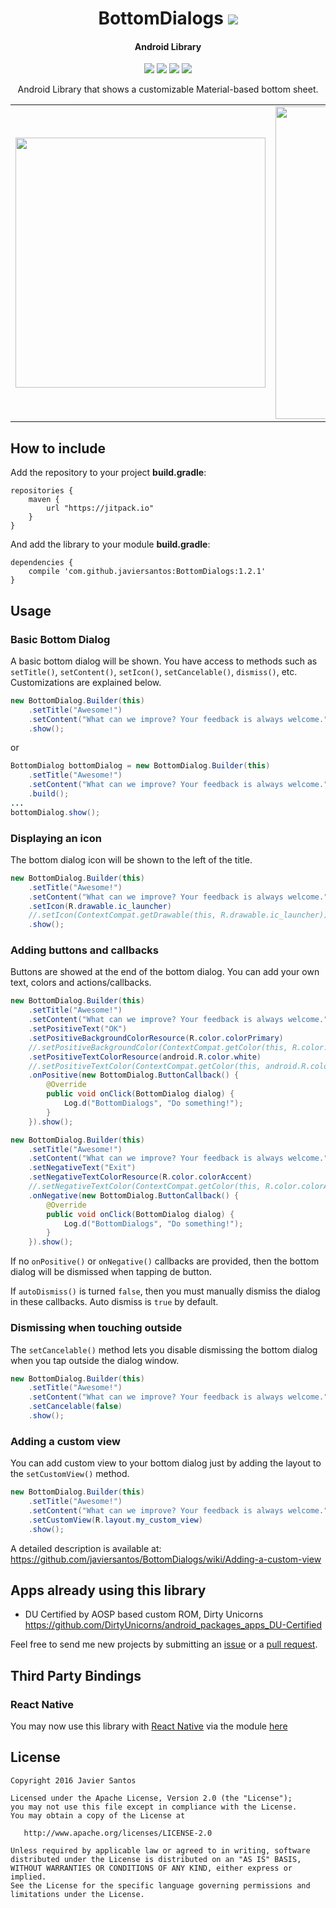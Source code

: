 <h1 align="center">BottomDialogs <a href="https://github.com/javiersantos/BottomDialogs#how-to-include"><img src="https://jitpack.io/v/javiersantos/BottomDialogs.svg"></a></h1>
<h4 align="center">Android Library</h4>

<p align="center">
  <a target="_blank" href="https://android-arsenal.com/api?level=11"><img src="https://img.shields.io/badge/API-11%2B-orange.svg"></a>
  <a target="_blank" href="https://travis-ci.org/javiersantos/BottomDialogs"><img src="https://travis-ci.org/javiersantos/BottomDialogs.svg?branch=master"></a>
  <a target="_blank" href="http://android-arsenal.com/details/1/3735"><img 		src="https://img.shields.io/badge/Android%20Arsenal-BottomDialogs-blue.svg"></a>
  <a target="_blank" href="https://www.paypal.me/javiersantos" title="Donate using PayPal"><img src="https://img.shields.io/badge/paypal-donate-yellow.svg" /></a>
</p>

<p align="center">Android Library that shows a customizable Material-based bottom sheet.</p>

<table align="center">
    <tr>
        <td>
            <img src="https://raw.githubusercontent.com/javiersantos/BottomDialogs/master/Screenshots/gif-1.gif" height="400" />
        </td>
        <td>
            <img src="https://raw.githubusercontent.com/javiersantos/BottomDialogs/master/Screenshots/gif-2.gif" width="500" />
        </td>
    </tr>
</table>

## How to include
Add the repository to your project **build.gradle**:

```Gradle
repositories {
    maven {
        url "https://jitpack.io"
    }
}
```

And add the library to your module **build.gradle**:

```Gradle
dependencies {
    compile 'com.github.javiersantos:BottomDialogs:1.2.1'
}
```

## Usage
### Basic Bottom Dialog
A basic bottom dialog will be shown. You have access to methods such as `setTitle()`, `setContent()`, `setIcon()`, `setCancelable()`, `dismiss()`, etc. Customizations are explained below.

```Java
new BottomDialog.Builder(this)
	.setTitle("Awesome!")
	.setContent("What can we improve? Your feedback is always welcome.")
	.show();
```

or

```Java
BottomDialog bottomDialog = new BottomDialog.Builder(this)
	.setTitle("Awesome!")
	.setContent("What can we improve? Your feedback is always welcome.")
	.build();
...
bottomDialog.show();
```

### Displaying an icon
The bottom dialog icon will be shown to the left of the title.

```Java
new BottomDialog.Builder(this)
	.setTitle("Awesome!")
	.setContent("What can we improve? Your feedback is always welcome.")
	.setIcon(R.drawable.ic_launcher)
	//.setIcon(ContextCompat.getDrawable(this, R.drawable.ic_launcher))
	.show();
```

### Adding buttons and callbacks
Buttons are showed at the end of the bottom dialog. You can add your own text, colors and actions/callbacks.

```Java
new BottomDialog.Builder(this)
	.setTitle("Awesome!")
	.setContent("What can we improve? Your feedback is always welcome.")
	.setPositiveText("OK")
	.setPositiveBackgroundColorResource(R.color.colorPrimary)
	//.setPositiveBackgroundColor(ContextCompat.getColor(this, R.color.colorPrimary)
	.setPositiveTextColorResource(android.R.color.white)
	//.setPositiveTextColor(ContextCompat.getColor(this, android.R.color.colorPrimary)
	.onPositive(new BottomDialog.ButtonCallback() {
		@Override
		public void onClick(BottomDialog dialog) {
			Log.d("BottomDialogs", "Do something!");
		}
	}).show();
```

```Java
new BottomDialog.Builder(this)
	.setTitle("Awesome!")
	.setContent("What can we improve? Your feedback is always welcome.")
	.setNegativeText("Exit")
	.setNegativeTextColorResource(R.color.colorAccent)
	//.setNegativeTextColor(ContextCompat.getColor(this, R.color.colorAccent)
	.onNegative(new BottomDialog.ButtonCallback() {
		@Override
		public void onClick(BottomDialog dialog) {
			Log.d("BottomDialogs", "Do something!");
		}
	}).show();
```

If no `onPositive()` or `onNegative()` callbacks are provided, then the bottom dialog will be dismissed when tapping de button.

If `autoDismiss()` is turned `false`, then you must manually dismiss the dialog in these callbacks. Auto dismiss is `true` by default.

### Dismissing when touching outside
The `setCancelable()` method lets you disable dismissing the bottom dialog when you tap outside the dialog window.

```Java
new BottomDialog.Builder(this)
	.setTitle("Awesome!")
	.setContent("What can we improve? Your feedback is always welcome.")
	.setCancelable(false)
	.show();
```

### Adding a custom view
You can add custom view to your bottom dialog just by adding the layout to the `setCustomView()` method.

```Java
new BottomDialog.Builder(this)
	.setTitle("Awesome!")
	.setContent("What can we improve? Your feedback is always welcome.")
	.setCustomView(R.layout.my_custom_view)
	.show();
```

A detailed description is available at: https://github.com/javiersantos/BottomDialogs/wiki/Adding-a-custom-view

## Apps already using this library

- DU Certified by AOSP based custom ROM, Dirty Unicorns
https://github.com/DirtyUnicorns/android_packages_apps_DU-Certified

Feel free to send me new projects by submitting an [issue](https://github.com/javiersantos/BottomDialogs/issues) or a [pull request](https://github.com/javiersantos/BottomDialogs/pulls).

## Third Party Bindings

### React Native
You may now use this library with [React Native](https://github.com/facebook/react-native) via the module [here](https://github.com/prscX/react-native-bottom-action-sheet)


## License
	Copyright 2016 Javier Santos

	Licensed under the Apache License, Version 2.0 (the "License");
	you may not use this file except in compliance with the License.
	You may obtain a copy of the License at

	   http://www.apache.org/licenses/LICENSE-2.0

	Unless required by applicable law or agreed to in writing, software
	distributed under the License is distributed on an "AS IS" BASIS,
	WITHOUT WARRANTIES OR CONDITIONS OF ANY KIND, either express or implied.
	See the License for the specific language governing permissions and
	limitations under the License.
